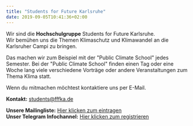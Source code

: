 ```yaml
---
title: "Students for Future Karlsruhe"
date: 2019-09-05T10:41:36+02:00
---
```

Wir sind die **Hochschulgruppe** Students for Future Karlsruhe.  
Wir bemühen uns die Themen Klimaschutz und Klimawandel an die Karlsruher Campi zu bringen.

Das machen wir zum Beispiel mit der "Public Climate School" jedes Semester. Bei der "Public Climate School" finden einen Tag oder eine Woche lang viele verschiedene Vorträge oder andere Veranstaltungen zum Thema Klima statt.

Wenn du mitmachen möchtest kontaktiere uns per E-Mail.

**Kontakt:** [students@fffka.de](mailto:students@fffka.de)

**Unsere Mailingliste:** [Hier klicken zum eintragen](https://www.lists.kit.edu/sympa/subscribe/students-for-future)  
**Unser Telegram Infochannel:** [Hier klicken zum registrieren](http://t.me/studentsforfuture_ka)
